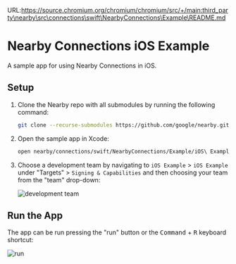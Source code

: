 URL:https://source.chromium.org/chromium/chromium/src/+/main:third_party\nearby\src\connections\swift\NearbyConnections\Example\README.md
# Nearby Connections iOS Example

A sample app for using Nearby Connections in iOS.

## Setup
1. Clone the Nearby repo with all submodules by running the following command:

   ```bash
   git clone --recurse-submodules https://github.com/google/nearby.git
   ```

2. Open the sample app in Xcode:

   ```bash
   open nearby/connections/swift/NearbyConnections/Example/iOS\ Example.xcodeproj
   ```

3. Choose a development team by navigating to `iOS Example` > `iOS Example` under "Targets" > `Signing & Capabilities` and then choosing your team from the "team" drop-down:

   ![development team](../Resources/development-team.png)


## Run the App

The app can be run pressing the "run" button or the <kbd>Command</kbd> + <kbd>R</kbd> keyboard shortcut:

![run](../Resources/run.png)
